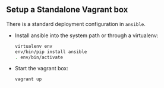 ## Setup a Standalone Vagrant box

There is a standard deployment configuration in `ansible`.

- Install ansible into the system path or through a virtualenv:

  ```bash
  virtualenv env
  env/bin/pip install ansible
  . env/bin/activate
  ```

- Start the vagrant box:

  ```bash
  vagrant up
  ```
